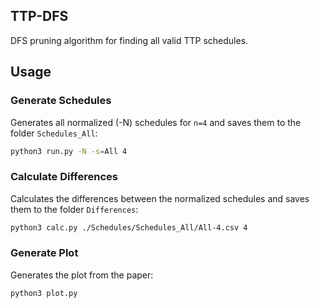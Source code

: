 ## TTP-DFS

DFS pruning algorithm for finding all valid TTP schedules.

## Usage

### Generate Schedules

Generates all normalized (-N) schedules for `n=4` and saves them to the folder `Schedules_All`:

```sh
python3 run.py -N -s=All 4
```

### Calculate Differences

Calculates the differences between the normalized schedules and saves them to the folder `Differences`:

```sh
python3 calc.py ./Schedules/Schedules_All/All-4.csv 4
```

### Generate Plot

Generates the plot from the paper:

```sh
python3 plot.py
```